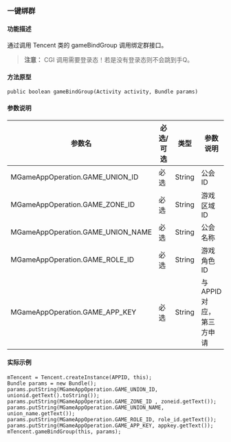 ### 一键绑群
#### 功能描述
通过调用 Tencent 类的 gameBindGroup 调用绑定群接口。
>**注意：**
>CGI 调用需要登录态！若是没有登录态则不会跳到手Q。

#### 方法原型

```
public boolean gameBindGroup(Activity activity, Bundle params)
```

#### 参数说明

| 参数名 | 必选/可选 | 类型 |参数说明 |
|---------|---------|---------|---------|
| MGameAppOperation.GAME_UNION_ID | 必选 | String |公会 ID |
| MGameAppOperation.GAME_ZONE_ID | 必选 | String |游戏区域 ID |
| MGameAppOperation.GAME_UNION_NAME | 必选 | String |公会名称|
| MGameAppOperation.GAME_ROLE_ID | 必选 | String |游戏角色 ID|
| MGameAppOperation.GAME_APP_KEY | 必选 | String |与 APPID 对应，第三方申请 |
#### 实际示例

```
mTencent = Tencent.createInstance(APPID, this);
Bundle params = new Bundle();
params.putString(MGameAppOperation.GAME_UNION_ID,  unionid.getText().toString());
params.putString(MGameAppOperation.GAME_ZONE_ID , zoneid.getText());
params.putString(MGameAppOperation.GAME_UNION_NAME, union_name.getText());
params.putString(MGameAppOperation.GAME_ROLE_ID, role_id.getText());
params.putString(MGameAppOperation.GAME_APP_KEY, appkey.getText());
mTencent.gameBindGroup(this, params);
```
